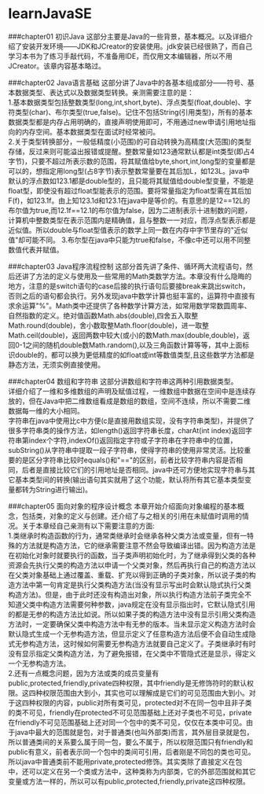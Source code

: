 # learnJavaSE

###chapter01 初识Java
这部分主要是Java的一些背景，基本概况。以及详细介绍了安装开发环境——JDK和JCreator的安装使用。jdk安装已经很熟了，而自己学习本书为了练习手敲代码，不准备用IDE，而仅用文本编辑器，所以不用JCreator。该章内容基本略过。

###chapter02 Java语言基础
这部分讲了Java中的各基本组成部分——符号、基本数据类型、表达式以及数据类型转换。亲测需要注意的是：</br>
1.基本数据类型包括整数类型(long,int,short,byte)、浮点类型(float,double)、字符类型(char)、布尔类型(true,false)。记住不包括String(引用类型)，所有的基本数据类型都是内存占用明确的，直接声明使用即可，不用通过new申请引用地址指向的内存空间。基本数据类型在面试时经常被问。</br>
2.关于类型转换部分，一般低精度(小范围)的可自动转换为高精度(大范围)的类型存储，反过来则可能溢出报错或提醒。整数常量如123通常默认都是int类型(即占4字节)，只要不超过所表示数的范围，将其赋值给byte,short,int,long型的变量都是可以的，想指定用long型(占8字节)表示整数常量要在其后加L，如123L。java中默认的浮点数如123.1都是double型的，且只能将其赋值给double型变量，不能是float型，即使没有超过float型能表示的范围。要将常量指定为float型需在其后加F(f)，如123.1f。由上知123.1d和123.1在java中是等价的。有意思的是12==12L的布尔值为true,而12.1f==12.1的布尔值为false，因为二进制表示十进制数的问题，计算机中整数类型在表示范围内是精确值，且与整数一一对应，而浮点型表示都是近似值。所以double与float型值表示的数学上同一数在内存中字节里存的"近似值"却可能不同。
3.布尔型在java中只能为true和false，不像c中还可以用不同整数值代表并赋值。

###chapter03 Java程序流程控制
这部分首先讲了条件、循环两大流程语句，然后还讲了方法的定义与使用及一些常用的Math类数学方法。本章没有什么隐晦的地方，注意的是switch语句的case后接的执行语句后要接break来跳出switch，否则之后的语句都会执行。另外发现java中数学计算也挺丰富的，运算符中直接有求余运算"%"。Math类中还提供了各种数学计算方法，如常用数学常数圆周率、自然指数的定义。绝对值函数Math.abs(double),四舍五入取整Math.round(double)，舍小数取整Math.floor(double)，进一取整Math.ceil(double)，返回两数中较大(或小)的数Math.max(double,double)，返回0-1之间的随机double数Math.random(),以及三角函数计算等等，其中上面标识double的，都可以换为更低精度的如float或int等数值类型,且这些数学方法都是静态方法，无须实例直接使用。

###chapter04 数组和字符串
这部分讲数组和字符串这两种引用数据类型。</br>
详细介绍了一维和多维数组的声明及赋值过程，一维数组中数据在空间中是连续存放的，但在Java中把二维数组看成是数组的数组，空间不连续，所以不需要二维数据每一维的大小相同。</br>
字符串在java中使用比c中方便(c是直接用数组实现，没有字符串类型)，并提供了很多字符串类的操作方法，如length()返回字符串长度，charAt(int index)返回字符串第index个字符,indexOf()返回指定字符或子字符串在字符串中的位置，subString()从字符串中提取一段子字符串，使得字符串的使用非常灵活。比较重要的是区分字符串比较时equals()和"=="的区别，前者比较字符串内容是否相同，后者是直接比较它们的引用地址是否相同。java中还可方便地实现字符串与其它基本类型间的转换(输出语句其实就用了这个功能，默认将所有其它基本类型变量都转为String进行输出)。

###chapter05 面向对象的程序设计概念
本章开始介绍面向对象编程的基本概念，包括类，对象的定义与创建。还介绍了与之相关的引用在未赋值时调用的情况。关于本章经自己亲测有以下需要注意的方面:</br>
1.类继承时构造函数的行为，通常类继承时会继承各种父类方法或变量，但有一特殊的方法就是构造方法，它的继承需要注意不然会导致编译出错。因为构造方法是在初始化对象时就要执行的函数，当子类声明初始化时，为了继承得到父类的各种资源会先执行父类的构造方法以申请一个父类对象，然后再执行自己的构造方法以在父类对象基础上通过覆盖、重载、扩充以得到正确的子类对象，所以说子类的构造方法中第一句肯定是执行父类构造方法(当没有显示写出时会默认隐式执行父类构造方法)。但是，由于此时还没有构造出对象，所以执行构造方法前子类完全不知道父类中构造方法需要何种参数，java规定在没有显示指出时，它默认隐式引用的都是无参的构造方法比如说。所以如果子类的构造方法中没有显示引用父类构造方法时，一定要确保父类中构造方法中有无参的版本。当未显示定义构造方法时会默认隐式生成一个无参构造方法，但显示定义了任意构造方法后便不会自动生成隐式无参构造方法，这时候如何需要无参构造方法就要自己定义了。子类继承时有时没有显示指定父类构造方法，为了避免报错，在父类中不管隐式还是显示，得定义一个无参构造方法。</br>
2.还有一点概念问题，因为方法或类的成员变量有public,protected,friendly,private四种权限，其中friendly是无修饰符时的默认权限。这四种权限范围由大到小，其实也可以理解成是它们的可见范围由大到小。对于这四种权限的内容，public对所有类可见，protected对不在同一包中且非子类的类不可见，friendly在protected不可见范围基础上还对子类也不可见，private在friendly不可见范围基础上还对同一个包中的类不可见，仅仅在本类中可见。由于java中最大的范围就是包，对于普通类(也叫外部类)而言，其外层目录就是包，所以普通类间的关系要么属于同一包，要么不属于，所以权限范围只有friendly和public有意义，前者表示同一个包中的类间可引用，后者刚是不同包的类也可见。所以java中普通类前不能用private,protected修饰。其实类除了直接定义在包中，还可以定义在另一个类或方法中，这种类称为内部类，它的外部范围就和其它变量或方法一样的，所以可以有public,protected,friendly,private这四种权限。
